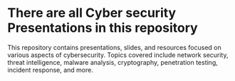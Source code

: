 # There are all Cyber security Presentations in this repository

This repository contains presentations, slides, and resources focused on various aspects of cybersecurity. Topics covered include network security, threat intelligence, malware analysis, cryptography, penetration testing, incident response, and more.
